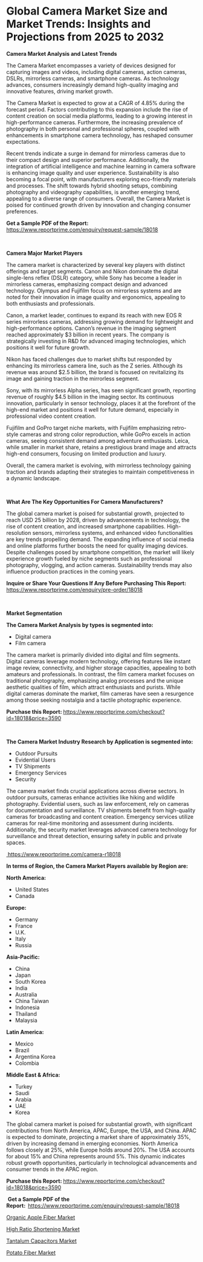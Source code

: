 <p><h1>Global Camera Market Size and Market Trends: Insights and Projections from 2025 to 2032</h1></p><p><strong>Camera Market Analysis and Latest Trends</strong></p>
<p><p>The Camera Market encompasses a variety of devices designed for capturing images and videos, including digital cameras, action cameras, DSLRs, mirrorless cameras, and smartphone cameras. As technology advances, consumers increasingly demand high-quality imaging and innovative features, driving market growth.</p><p>The Camera Market is expected to grow at a CAGR of 4.85% during the forecast period. Factors contributing to this expansion include the rise of content creation on social media platforms, leading to a growing interest in high-performance cameras. Furthermore, the increasing prevalence of photography in both personal and professional spheres, coupled with enhancements in smartphone camera technology, has reshaped consumer expectations.</p><p>Recent trends indicate a surge in demand for mirrorless cameras due to their compact design and superior performance. Additionally, the integration of artificial intelligence and machine learning in camera software is enhancing image quality and user experience. Sustainability is also becoming a focal point, with manufacturers exploring eco-friendly materials and processes. The shift towards hybrid shooting setups, combining photography and videography capabilities, is another emerging trend, appealing to a diverse range of consumers. Overall, the Camera Market is poised for continued growth driven by innovation and changing consumer preferences.</p></p>
<p><strong>Get a Sample PDF of the Report:&nbsp;</strong> <a href="https://www.reportprime.com/enquiry/request-sample/18018?utm_campaign=3093&utm_medium=2&utm_source=Github&utm_content=ia&utm_term=18032025&utm_id=camera">https://www.reportprime.com/enquiry/request-sample/18018</a></p>
<p>&nbsp;</p>
<p><strong>Camera Major Market Players</strong></p>
<p><p>The camera market is characterized by several key players with distinct offerings and target segments. Canon and Nikon dominate the digital single-lens reflex (DSLR) category, while Sony has become a leader in mirrorless cameras, emphasizing compact design and advanced technology. Olympus and Fujifilm focus on mirrorless systems and are noted for their innovation in image quality and ergonomics, appealing to both enthusiasts and professionals.</p><p>Canon, a market leader, continues to expand its reach with new EOS R series mirrorless cameras, addressing growing demand for lightweight and high-performance options. Canon’s revenue in the imaging segment reached approximately $3 billion in recent years. The company is strategically investing in R&D for advanced imaging technologies, which positions it well for future growth.</p><p>Nikon has faced challenges due to market shifts but responded by enhancing its mirrorless camera line, such as the Z series. Although its revenue was around $2.5 billion, the brand is focused on revitalizing its image and gaining traction in the mirrorless segment.</p><p>Sony, with its mirrorless Alpha series, has seen significant growth, reporting revenue of roughly $4.5 billion in the imaging sector. Its continuous innovation, particularly in sensor technology, places it at the forefront of the high-end market and positions it well for future demand, especially in professional video content creation.</p><p>Fujifilm and GoPro target niche markets, with Fujifilm emphasizing retro-style cameras and strong color reproduction, while GoPro excels in action cameras, seeing consistent demand among adventure enthusiasts. Leica, while smaller in market share, retains a prestigious brand image and attracts high-end consumers, focusing on limited production and luxury.</p><p>Overall, the camera market is evolving, with mirrorless technology gaining traction and brands adapting their strategies to maintain competitiveness in a dynamic landscape.</p></p>
<p>&nbsp;</p>
<p><strong>What Are The Key Opportunities For Camera Manufacturers?</strong></p>
<p><p>The global camera market is poised for substantial growth, projected to reach USD 25 billion by 2028, driven by advancements in technology, the rise of content creation, and increased smartphone capabilities. High-resolution sensors, mirrorless systems, and enhanced video functionalities are key trends propelling demand. The expanding influence of social media and online platforms further boosts the need for quality imaging devices. Despite challenges posed by smartphone competition, the market will likely experience growth fueled by niche segments such as professional photography, vlogging, and action cameras. Sustainability trends may also influence production practices in the coming years.</p></p>
<p><strong>Inquire or Share Your Questions If Any Before Purchasing This Report:</strong> <a href="https://www.reportprime.com/enquiry/pre-order/18018?utm_campaign=3093&utm_medium=2&utm_source=Github&utm_content=ia&utm_term=18032025&utm_id=camera">https://www.reportprime.com/enquiry/pre-order/18018</a></p>
<p>&nbsp;</p>
<p><strong>Market Segmentation</strong></p>
<p><strong>The Camera Market Analysis by types is segmented into:</strong></p>
<p><ul><li>Digital camera</li><li>Film camera</li></ul></p>
<p><p>The camera market is primarily divided into digital and film segments. Digital cameras leverage modern technology, offering features like instant image review, connectivity, and higher storage capacities, appealing to both amateurs and professionals. In contrast, the film camera market focuses on traditional photography, emphasizing analog processes and the unique aesthetic qualities of film, which attract enthusiasts and purists. While digital cameras dominate the market, film cameras have seen a resurgence among those seeking nostalgia and a tactile photographic experience.</p></p>
<p><strong>Purchase this Report:&nbsp;</strong><a href="https://www.reportprime.com/checkout?id=18018&price=3590&utm_campaign=3093&utm_medium=2&utm_source=Github&utm_content=ia&utm_term=18032025&utm_id=camera">https://www.reportprime.com/checkout?id=18018&price=3590</a></p>
<p>&nbsp;</p>
<p><strong>The Camera Market Industry Research by Application is segmented into:</strong></p>
<p><ul><li>Outdoor Pursuits</li><li>Evidential Users</li><li>TV Shipments</li><li>Emergency Services</li><li>Security</li></ul></p>
<p><p>The camera market finds crucial applications across diverse sectors. In outdoor pursuits, cameras enhance activities like hiking and wildlife photography. Evidential users, such as law enforcement, rely on cameras for documentation and surveillance. TV shipments benefit from high-quality cameras for broadcasting and content creation. Emergency services utilize cameras for real-time monitoring and assessment during incidents. Additionally, the security market leverages advanced camera technology for surveillance and threat detection, ensuring safety in public and private spaces.</p></p>
<p><a href="https://www.reportprime.com/camera-r18018?utm_campaign=3093&utm_medium=2&utm_source=Github&utm_content=ia&utm_term=18032025&utm_id=camera">&nbsp;https://www.reportprime.com/camera-r18018</a></p>
<p><strong>In terms of Region, the Camera Market Players available by Region are:</strong></p>
<p>
    <p> <strong> North America: </strong>
        <ul>
            <li>United States</li>
            <li>Canada</li>
        </ul>
        </p> 
    <p> <strong> Europe: </strong>
        <ul>
            <li>Germany</li>
            <li>France</li>
            <li>U.K.</li>
            <li>Italy</li>
            <li>Russia</li>
        </ul>
        </p> 
    <p> <strong> Asia-Pacific: </strong>
        <ul>
            <li>China</li>
            <li>Japan</li>
            <li>South Korea</li>
            <li>India</li>
            <li>Australia</li>
            <li>China Taiwan</li>
            <li>Indonesia</li>
            <li>Thailand</li>
            <li>Malaysia</li>
        </ul>
        </p> 
    <p> <strong> Latin America: </strong>
        <ul>
            <li>Mexico</li>
            <li>Brazil</li>
            <li>Argentina Korea</li>
            <li>Colombia</li>
        </ul>
        </p> 
    <p> <strong> Middle East & Africa: </strong>
        <ul>
            <li>Turkey</li>
            <li>Saudi</li>
            <li>Arabia</li>
            <li>UAE</li>
            <li>Korea</li>
        </ul>
    </p>
    </p>
<p><p>The global camera market is poised for substantial growth, with significant contributions from North America, APAC, Europe, the USA, and China. APAC is expected to dominate, projecting a market share of approximately 35%, driven by increasing demand in emerging economies. North America follows closely at 25%, while Europe holds around 20%. The USA accounts for about 15% and China represents around 5%. This dynamic indicates robust growth opportunities, particularly in technological advancements and consumer trends in the APAC region.</p></p>
<p><strong>Purchase this Report: </strong><a href="https://www.reportprime.com/checkout?id=18018&price=3590&utm_campaign=3093&utm_medium=2&utm_source=Github&utm_content=ia&utm_term=18032025&utm_id=camera">https://www.reportprime.com/checkout?id=18018&price=3590</a></p>
<p>&nbsp;<strong>Get a Sample PDF of the Report:&nbsp;&nbsp;</strong><a href="https://www.reportprime.com/enquiry/request-sample/18018?utm_campaign=3093&utm_medium=2&utm_source=Github&utm_content=ia&utm_term=18032025&utm_id=camera">https://www.reportprime.com/enquiry/request-sample/18018</a></p>
<p><strong></strong></p>
<p><p><a href="https://www.linkedin.com/pulse/acomprehensive-analysis-onthe-sizedynamicsand-expected-development-tivlf?utm_campaign=3093&utm_medium=2&utm_source=Github&utm_content=ia&utm_term=18032025&utm_id=camera">Organic Apple Fiber Market</a></p><p><a href="https://www.linkedin.com/pulse/decoding-high-ratio-shortening-market-signals-growth-algorithms-yldyf?utm_campaign=3093&utm_medium=2&utm_source=Github&utm_content=ia&utm_term=18032025&utm_id=camera">High Ratio Shortening Market</a></p><p><a href="https://github.com/ivvrgibi/Market-Research-Report-List-1/blob/main/tantalum-capacitors-market.md?utm_campaign=3093&utm_medium=2&utm_source=Github&utm_content=ia&utm_term=18032025&utm_id=camera">Tantalum Capacitors Market</a></p><p><a href="https://www.linkedin.com/pulse/analyzing-projected-cagr-95-potato-fiber-market-analysis-report-enjvf?utm_campaign=3093&utm_medium=2&utm_source=Github&utm_content=ia&utm_term=18032025&utm_id=camera">Potato Fiber Market</a></p></p>